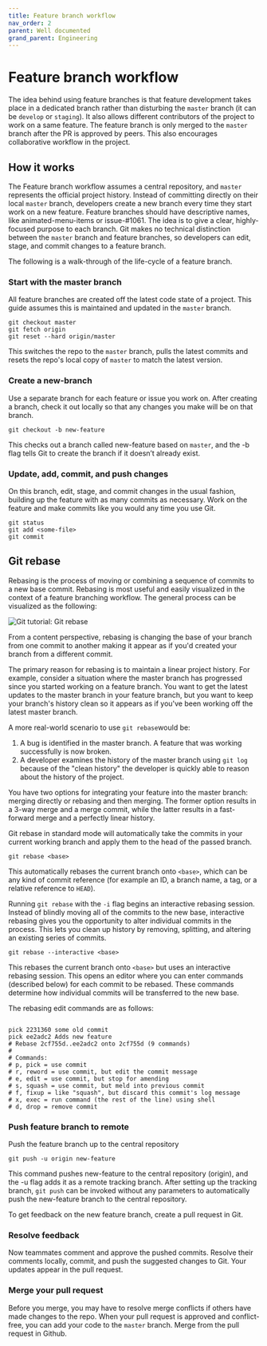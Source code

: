 ```yaml
---
title: Feature branch workflow
nav_order: 2
parent: Well documented
grand_parent: Engineering
---
```


# Feature branch workflow

The idea behind using feature branches is that feature development takes place in a dedicated branch rather than disturbing the `master` branch (it can be `develop` or `staging`). It also allows different contributors of the project to work on a same feature. The feature branch is only merged to the `master` branch after the PR is approved by peers. This also encourages collaborative workflow in the project.

## How it works

The Feature branch workflow assumes a central repository, and `master` represents the official project history. Instead of committing directly on their local `master` branch, developers create a new branch every time they start work on a new feature. Feature branches should have descriptive names, like animated-menu-items or issue-#1061. The idea is to give a clear, highly-focused purpose to each branch. Git makes no technical distinction between the `master` branch and feature branches, so developers can edit, stage, and commit changes to a feature branch.

The following is a walk-through of the life-cycle of a feature branch.

### Start with the master branch

All feature branches are created off the latest code state of a project. This guide assumes this is maintained and updated in the  `master`  branch.

    git checkout master  
    git fetch origin 
    git reset --hard origin/master

This switches the repo to the `master` branch, pulls the latest commits and resets the repo's local copy of `master` to match the latest version.

### Create a new-branch

Use a separate branch for each feature or issue you work on. After creating a branch, check it out locally so that any changes you make will be on that branch.

```
git checkout -b new-feature
```

This checks out a branch called new-feature based on  `master`, and the -b flag tells Git to create the branch if it doesn’t already exist.

### Update, add, commit, and push changes

On this branch, edit, stage, and commit changes in the usual fashion, building up the feature with as many commits as necessary. Work on the feature and make commits like you would any time you use Git.

```
git status
git add <some-file>
git commit
```
## Git rebase
 
Rebasing is the process of moving or combining a sequence of commits to a new base commit. Rebasing is most useful and easily visualized in the context of a feature branching workflow. The general process can be visualized as the following:

![Git tutorial: Git rebase](https://wac-cdn.atlassian.com/dam/jcr:e4a40899-636b-4988-9774-eaa8a440575b/02.svg?cdnVersion=644)

From a content perspective, rebasing is changing the base of your branch from one commit to another making it appear as if you'd created your branch from a different commit.

The primary reason for rebasing is to maintain a linear project history. For example, consider a situation where the master branch has progressed since you started working on a feature branch. You want to get the latest updates to the master branch in your feature branch, but you want to keep your branch's history clean so it appears as if you've been working off the latest master branch.

A more real-world scenario to use `git rebase`would be:

1.  A bug is identified in the master branch. A feature that was working successfully is now broken.
2.  A developer examines the history of the master branch using  `git log`  because of the "clean history" the developer is quickly able to reason about the history of the project.

You have two options for integrating your feature into the master branch: merging directly or rebasing and then merging. The former option results in a 3-way merge and a merge commit, while the latter results in a fast-forward merge and a perfectly linear history. 

Git rebase in standard mode will automatically take the commits in your current working branch and apply them to the head of the passed branch.

```
git rebase <base>
```

This automatically rebases the current branch onto  `<base>`, which can be any kind of commit reference (for example an ID, a branch name, a tag, or a relative reference to  `HEAD`).

Running  `git rebase`  with the  `-i`  flag begins an interactive rebasing session. Instead of blindly moving all of the commits to the new base, interactive rebasing gives you the opportunity to alter individual commits in the process. This lets you clean up history by removing, splitting, and altering an existing series of commits. 
```
git rebase --interactive <base>
```
This rebases the current branch onto  `<base>`  but uses an interactive rebasing session. This opens an editor where you can enter commands (described below) for each commit to be rebased. These commands determine how individual commits will be transferred to the new base.

 The rebasing edit commands are as follows:

```

pick 2231360 some old commit
pick ee2adc2 Adds new feature
# Rebase 2cf755d..ee2adc2 onto 2cf755d (9 commands)
#
# Commands:
# p, pick = use commit
# r, reword = use commit, but edit the commit message
# e, edit = use commit, but stop for amending
# s, squash = use commit, but meld into previous commit
# f, fixup = like "squash", but discard this commit's log message
# x, exec = run command (the rest of the line) using shell
# d, drop = remove commit
```

### Push feature branch to remote

 Push the feature branch up to the central repository
```
git push -u origin new-feature
```

This command pushes new-feature to the central repository (origin), and the -u flag adds it as a remote tracking branch. After setting up the tracking branch,  `git push`  can be invoked without any parameters to automatically push the new-feature branch to the central repository. 

To get feedback on the new feature branch, create a pull request in Git.

### Resolve feedback

Now teammates comment and approve the pushed commits. Resolve their comments locally, commit, and push the suggested changes to Git. Your updates appear in the pull request.

### Merge your pull request

Before you merge, you may have to resolve merge conflicts if others have made changes to the repo. When your pull request is approved and conflict-free, you can add your code to the  `master`  branch. Merge from the pull request in Github.




